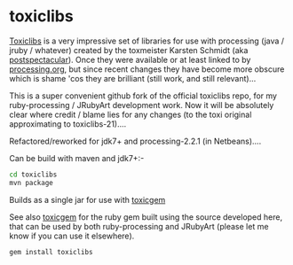 # toxiclibs
[Toxiclibs][] is a very impressive set of libraries for use with processing (java / jruby / whatever) created by the toxmeister Karsten Schmidt (aka [postspectacular][]). Once they were available or at least linked to by [processing.org][], but since recent changes they have become more obscure which is shame 'cos they are brilliant (still work, and still relevant)...

This is a super convenient github fork of the official toxiclibs repo, for my ruby-processing / JRubyArt development work.  Now it will be absolutely clear where credit / blame lies for any changes (to the toxi original approximating to toxiclibs-21)....

Refactored/reworked for jdk7+ and processing-2.2.1 (in Netbeans)....

Can be build with maven and jdk7+:-
```bash
cd toxiclibs
mvn package
```
Builds as a single jar for use with [toxicgem][]

See also [toxicgem][] for the ruby gem built using the source developed here, that can be used by both ruby-processing and JRubyArt (please let me know if you can use it elsewhere).
```bash
gem install toxiclibs
```

[postspectacular]:http://postspectacular.com/
[Toxiclibs]:http://toxiclibs.org/
[processing.org]:https://processing.org/
[toxicgem]:https://github.com/ruby-processing/toxicgem
